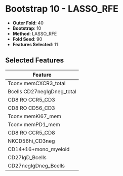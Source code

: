 # Bootstrap 10 - LASSO_RFE

- **Outer Fold**: 40
- **Bootstrap**: 10
- **Method**: LASSO_RFE
- **Fold Seed**: 90
- **Features Selected**: 11

## Selected Features

| Feature |
|---------|
| Tconv memCXCR3_total |
| Bcells CD27negIgDneg_total |
| CD8 RO CCR5_CD3 |
| CD8 RO CD56_CD3 |
| Tconv memKi67_mem |
| Tconv memPD1_mem |
| CD8 RO CCR5_CD8 |
| NKCD56hi_CD3neg |
| CD14+16+mono_myeloid |
| CD27IgD_Bcells |
| CD27negIgDneg_Bcells |
